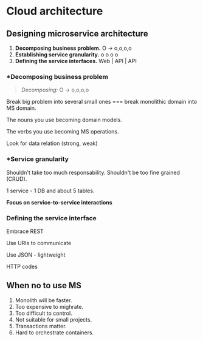 # Cloud architecture

## Designing microservice architecture

1. **Decomposing business problem.** O -> o,o,o,o
2. **Establishing service granularity.** o o o o
3. **Defining the service interfaces.** Web | API | API

### \*Decomposing business problem

> *Decomposing:* 
> O -> o,o,o,o

Break big problem into several small ones === break monolithic domain into MS domain.

The nouns you use becoming domain models.

The verbs you use becoming MS operations.

Look for data relation (strong, weak)


### \*Service granularity

Shouldn't take too much responsability. Shouldn't be too fine grained (CRUD).

1 service - 1 DB and about 5 tables.

**Focus on service-to-service interactions**

### Defining the service interface

Embrace REST

Use URIs to communicate

Use JSON - lightweight

HTTP codes

## When no to use MS

1. Monolith will be faster.
2. Too expensive to mighrate.
3. Too difficult to control.
4. Not suitable for small projects.
5. Transactions matter.
6. Hard to orchestrate containers.
